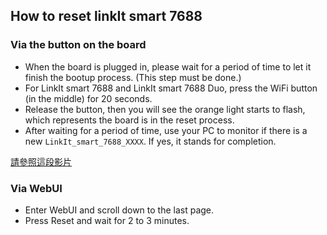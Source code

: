 ## How to reset linkIt smart 7688

### Via the button on the board
* When the board is plugged in, please wait for a period of time to let it finish the bootup process. (This step must be done.)
* For LinkIt smart 7688 and LinkIt smart 7688 Duo, press the WiFi button (in the middle) for 20 seconds.
* Release the button, then you will see the orange light starts to flash, which represents the board is in the reset process. 
* After waiting for a period of time, use your PC to monitor if there is a new `LinkIt_smart_7688_XXXX`. If yes, it stands for completion.

[請參照這段影片](https://www.youtube.com/watch?v=tajIyls6Axw)

### Via WebUI
* Enter WebUI and scroll down to the last page.
* Press Reset and wait for 2 to 3 minutes. 
